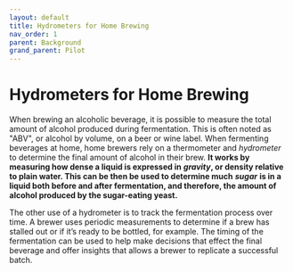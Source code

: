 ```yaml
---
layout: default
title: Hydrometers for Home Brewing
nav_order: 1
parent: Background
grand_parent: Pilot
---
```

# Hydrometers for Home Brewing

When brewing an alcoholic beverage, it is possible to measure the total amount of alcohol produced during fermentation. This is often noted as "ABV", or alcohol by volume, on a beer or wine label. When fermenting beverages at home, home brewers rely on a thermometer and _hydrometer_ to determine the final amount of alcohol in their brew. **It works by measuring how dense a liquid is expressed in** _**gravity**_**, or density relative to plain water. This can be then be used to determine much** _**sugar**_ **is in a liquid both before and after fermentation, and therefore, the amount of alcohol produced by the sugar-eating yeast.**

The other use of a hydrometer is to track the fermentation process over time. A brewer uses periodic measurements to determine if a brew has stalled out or if it’s ready to be bottled, for example. The timing of the fermentation can be used to help make decisions that effect the final beverage and offer insights that allows a brewer to replicate a successful batch.
